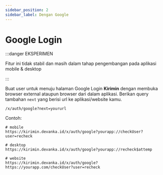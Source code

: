 ```yaml
---
sidebar_position: 2
sidebar_label: Dengan Google
---
```


# Google Login

:::danger EKSPERIMEN

Fitur ini tidak stabil dan masih dalam tahap pengembangan pada aplikasi mobile & desktop

:::

Buat user untuk menuju halaman Google Login **Kirimin** dengan membuka browser external ataupun browser dari dalam aplikasi. Berikan query tambahan `next` yang berisi url ke aplikasi/website kamu.

```text title='HTTPS - Redirect/Open'
/x/auth/google?next=yoururl
```

Contoh:

```shell
# mobile
https://kirimin.devanka.id/x/auth/google?yourapp://checkUser?user=recheck

# desktop
https://kirimin.devanka.id/x/auth/google?yourapp://recheck$attemp

# website
https://kirimin.devanka.id/x/auth/google?https://yourapp.com/checkUser?user=recheck
```
